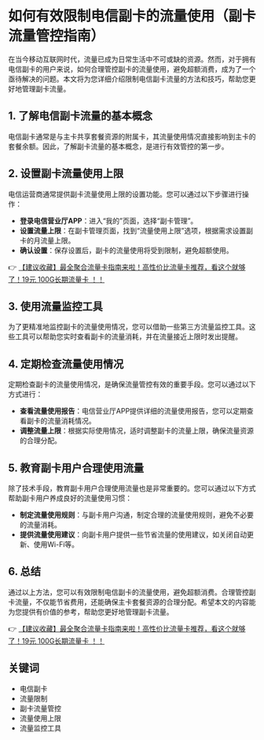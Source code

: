 # 如何有效限制电信副卡的流量使用（副卡流量管控指南）

在当今移动互联网时代，流量已成为日常生活中不可或缺的资源。然而，对于拥有电信副卡的用户来说，如何合理管控副卡的流量使用，避免超额消费，成为了一个亟待解决的问题。本文将为您详细介绍限制电信副卡流量的方法和技巧，帮助您更好地管理副卡流量。

## 1. 了解电信副卡流量的基本概念

电信副卡通常是与主卡共享套餐资源的附属卡，其流量使用情况直接影响到主卡的套餐余额。因此，了解副卡流量的基本概念，是进行有效管控的第一步。

## 2. 设置副卡流量使用上限

电信运营商通常提供副卡流量使用上限的设置功能。您可以通过以下步骤进行操作：

- **登录电信营业厅APP**：进入“我的”页面，选择“副卡管理”。
- **设置流量上限**：在副卡管理页面，找到“流量使用上限”选项，根据需求设置副卡的月流量上限。
- **确认设置**：保存设置后，副卡的流量使用将受到限制，避免超额使用。

👉 [【建议收藏】最全聚合流量卡指南来啦！高性价比流量卡推荐，看这个就够了！19元 100G长期流量卡 ！！](https://bit.ly/Liuliangka)

## 3. 使用流量监控工具

为了更精准地监控副卡的流量使用情况，您可以借助一些第三方流量监控工具。这些工具可以帮助您实时查看副卡的流量消耗，并在流量接近上限时发出提醒。

## 4. 定期检查流量使用情况

定期检查副卡的流量使用情况，是确保流量管控有效的重要手段。您可以通过以下方式进行：

- **查看流量使用报告**：电信营业厅APP提供详细的流量使用报告，您可以定期查看副卡的流量消耗情况。
- **调整流量上限**：根据实际使用情况，适时调整副卡的流量上限，确保流量资源的合理分配。

## 5. 教育副卡用户合理使用流量

除了技术手段，教育副卡用户合理使用流量也是非常重要的。您可以通过以下方式帮助副卡用户养成良好的流量使用习惯：

- **制定流量使用规则**：与副卡用户沟通，制定合理的流量使用规则，避免不必要的流量消耗。
- **提供流量使用建议**：向副卡用户提供一些节省流量的使用建议，如关闭自动更新、使用Wi-Fi等。

## 6. 总结

通过以上方法，您可以有效限制电信副卡的流量使用，避免超额消费。合理管控副卡流量，不仅能节省费用，还能确保主卡套餐资源的合理分配。希望本文的内容能为您提供有价值的参考，帮助您更好地管理副卡流量。

👉 [【建议收藏】最全聚合流量卡指南来啦！高性价比流量卡推荐，看这个就够了！19元 100G长期流量卡 ！！](https://bit.ly/Liuliangka)

## 关键词

- 电信副卡
- 流量限制
- 副卡流量管控
- 流量使用上限
- 流量监控工具